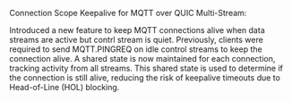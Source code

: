 Connection Scope Keepalive for MQTT over QUIC Multi-Stream:

Introduced a new feature to keep MQTT connections alive when data streams are active but contrl stream is quiet.
Previously, clients were required to send MQTT.PINGREQ on idle control streams to keep the connection alive.
A shared state is now maintained for each connection, tracking activity from all streams.
This shared state is used to determine if the connection is still alive, reducing the risk of keepalive timeouts due to Head-of-Line (HOL) blocking.
